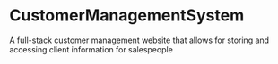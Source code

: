 # CustomerManagementSystem
A full-stack customer management website that allows for storing and accessing client information for salespeople
